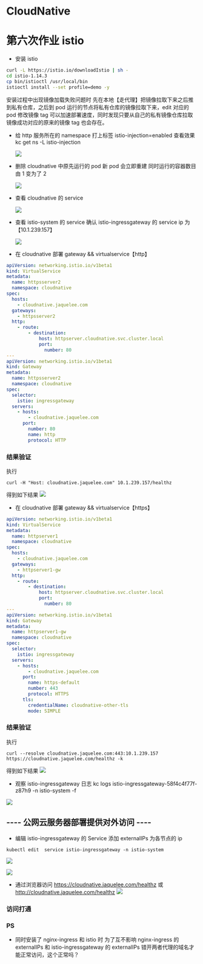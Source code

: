 # CloudNative

# 第六次作业 istio

- 安装 istio

```sh
curl -L https://istio.io/downloadIstio | sh -
cd istio-1.14.3
cp bin/istioctl /usr/local/bin
istioctl install --set profile=demo -y
```

安装过程中出现镜像加载失败问题时 先在本地【走代理】把镜像拉取下来之后推到私有仓库，之后到 pod 运行的节点将私有仓库的镜像拉取下来，edit 对应的 pod 修改镜像 tag 可以加速部署速度，同时发现只要从自己的私有镜像仓库拉取镜像成功对应的原来的镜像 tag 也会存在。

- 给 http 服务所在的 namespace 打上标签 istio-injection=enabled 查看效果 kc get ns -L istio-injection

  ![](./work6/p1.png)

- 删除 cloudnative 中原先运行的 pod 新 pod 会立即重建 同时运行的容器数目由 1 变为了 2

  ![](./work6/p2.png)

- 查看 cloudnative 的 service

  ![](./work6/svc.png)

- 查看 istio-system 的 service 确认 istio-ingressgateway 的 service ip 为 【10.1.239.157】

  ![](./work6/istio-svc.png)

- 在 cloudnative 部署 gateway && virtualservice【http】

```yaml
apiVersion: networking.istio.io/v1beta1
kind: VirtualService
metadata:
  name: httpsserver2
  namespace: cloudnative
spec:
  hosts:
    - cloudnative.jaquelee.com
  gateways:
    - httpsserver2
  http:
    - route:
        - destination:
            host: httpserver.cloudnative.svc.cluster.local
            port:
              number: 80
---
apiVersion: networking.istio.io/v1beta1
kind: Gateway
metadata:
  name: httpsserver2
  namespace: cloudnative
spec:
  selector:
    istio: ingressgateway
  servers:
    - hosts:
        - cloudnative.jaquelee.com
      port:
        number: 80
        name: http
        protocol: HTTP
```

### 结果验证

执行

```Shell
curl -H "Host: cloudnative.jaquelee.com" 10.1.239.157/healthz
```

得到如下结果
![](./work6/http-istio.png)

- 在 cloudnative 部署 gateway && virtualservice【https】

```yaml
apiVersion: networking.istio.io/v1beta1
kind: VirtualService
metadata:
  name: httpserver1
  namespace: cloudnative
spec:
  hosts:
    - cloudnative.jaquelee.com
  gateways:
    - httpserver1-gw
  http:
    - route:
        - destination:
            host: httpserver.cloudnative.svc.cluster.local
            port:
              number: 80
---
apiVersion: networking.istio.io/v1beta1
kind: Gateway
metadata:
  name: httpserver1-gw
  namespace: cloudnative
spec:
  selector:
    istio: ingressgateway
  servers:
    - hosts:
        - cloudnative.jaquelee.com
      port:
        name: https-default
        number: 443
        protocol: HTTPS
      tls:
        credentialName: cloudnative-other-tls
        mode: SIMPLE
```

### 结果验证

执行

```Shell
curl --resolve cloudnative.jaquelee.com:443:10.1.239.157 https://cloudnative.jaquelee.com/healthz -k
```

得到如下结果
![](./work6/https-istio.png)

- 观察 istio-ingressgateway 日志 kc logs istio-ingressgateway-58f4c4f77f-z87h9 -n istio-system -f

![](./work6/logs.png)

## ---- 公网云服务器部署提供对外访问 ----

- 编辑 istio-ingressgateway 的 Service 添加 externalIPs 为各节点的 ip

```Shell
kubectl edit  service istio-ingressgateway -n istio-system
```

![](./work6/ips.png)

![](./work6/ssp.png)

- 通过浏览器访问 https://cloudnative.jaquelee.com/healthz 或 http://cloudnative.jaquelee.com/healthz
  ![](./work6/op.png)

### 访问打通

### PS

- 同时安装了 nginx-ingress 和 istio 时 为了互不影响 nginx-ingress 的 externalIPs 和 istio-ingressgateway 的 externalIPs 错开两者代理的域名才能正常访问，这个正常吗？
